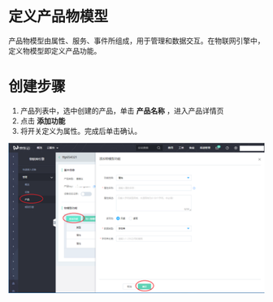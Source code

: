 # 定义产品物模型

产品物模型由属性、服务、事件所组成，用于管理和数据交互。在物联网引擎中，定义物模型即定义产品功能。

# 创建步骤

1. 产品列表中，选中创建的产品，单击 **产品名称** ，进入产品详情页
2. 点击 **添加功能**
3. 将开关定义为属性。完成后单击确认。

![添加物模型](../../../../image/IoT/IoT-Engine/Ting-Model-Creation.png)




